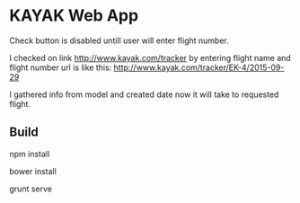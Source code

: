 # KAYAK Web App

Check button is disabled untill user will enter flight number.

I checked on link http://www.kayak.com/tracker by entering 
flight name and flight number
url is like this: http://www.kayak.com/tracker/EK-4/2015-09-29

I gathered info from model and created date now it will take to requested flight.

 
## Build 

npm install  

bower install

grunt serve




